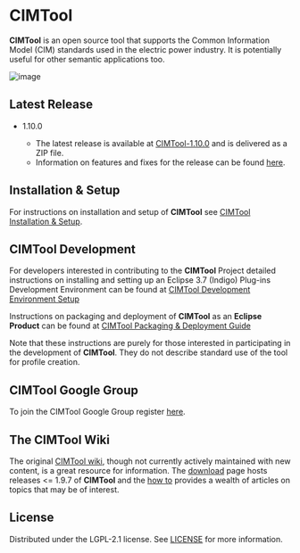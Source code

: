 # CIMTool

**CIMTool** is an open source tool that supports the Common Information Model (CIM) standards used in the electric power industry.  It is potentially useful for other semantic applications too.

![image](https://user-images.githubusercontent.com/63370413/186975970-e0afe4f1-1b09-4d61-b060-577b255db027.png)

## Latest Release

-   1.10.0

    - The latest release is available at [CIMTool-1.10.0](https://github.com/CIMug-org/CIMTool/releases/tag/1.10.0) and is delivered as a ZIP file.
    - Information on features and fixes for the release can be found [here](https://cimug-org.github.io/CIMTool/).

## Installation & Setup

For instructions on installation and setup of **CIMTool** see [CIMTool Installation & Setup](https://github.com/CIMug-org/CIMTool/blob/gh-pages/cimtool-installation-and-setup.md).

## CIMTool Development

For developers interested in contributing to the **CIMTool** Project detailed instructions on installing and setting up an Eclipse 3.7 (Indigo) Plug-ins Development Environment can be found at [CIMTool Development Environment Setup](https://github.com/CIMug-org/CIMTool/blob/gh-pages/dev-env-setup.md)

Instructions on packaging and deployment of **CIMTool** as an **Eclipse Product** can be  found at [CIMTool Packaging & Deployment Guide](https://github.com/CIMug-org/CIMTool/blob/gh-pages/cimtool-deploy-instructions.md)

Note that these instructions are purely for those interested in participating in the development of **CIMTool**.  They do not describe standard use of the tool for profile creation.

## CIMTool Google Group

  To join the CIMTool Google Group register [here](https://groups.google.com/g/cimtool).

## The CIMTool Wiki

  The original [CIMTool wiki](https://wiki.cimtool.org/), though not currently actively maintained with new content, is a great resource for information. The [download](https://wiki.cimtool.org/Download.html) page hosts releases <= 1.9.7 of **CIMTool** and the [how to](https://wiki.cimtool.org/CIMTool_Topics.html) provides a wealth of articles on topics that may be of interest.
  
## License

  Distributed under the LGPL-2.1 license. See [LICENSE](LICENSE) for more information.
